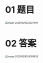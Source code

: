 # 01 题目

<img src="https://cvp.oss-cn-shanghai.aliyuncs.com/202509290232992.png" alt="image-20250929023207949" style="zoom:50%;" />



# 02 答案

<img src="https://cvp.oss-cn-shanghai.aliyuncs.com/202509290240876.png" alt="image-20250929024009826" style="zoom:50%;" />
